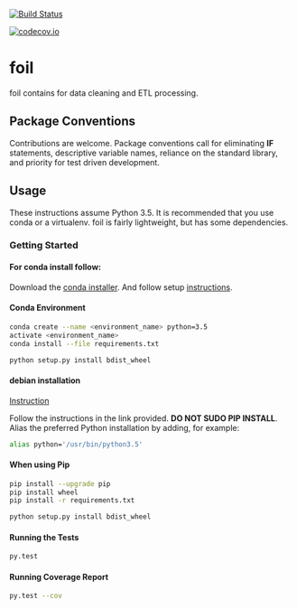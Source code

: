 [![Build Status](https://travis-ci.com/portfoliome/foil.svg?token=79cPu78tDByfcardNKx8&branch=master)](https://travis-ci.com/portfoliome/foil)

[![codecov.io](http://codecov.io/github/portfoliome/foil/coverage.svg?branch=master)](http://codecov.io/github/portfoliome/foil?branch=master)

# foil

foil contains for data cleaning and ETL processing.

## Package Conventions

Contributions are welcome. Package conventions call for eliminating **IF** statements, descriptive variable names, reliance on the standard library, and priority for test driven development.

## Usage

These instructions assume Python 3.5. It is recommended that you use conda or a virtualenv. foil is fairly lightweight, but has some dependencies.

### Getting Started


#### For conda install follow:
Download the [conda installer](http://conda.pydata.org/miniconda.html).
And follow setup [instructions](http://conda.pydata.org/docs/install/quick.html#id1).

#### Conda Environment

```sh
conda create --name <environment_name> python=3.5
activate <environment_name>
conda install --file requirements.txt

python setup.py install bdist_wheel
```

#### debian installation
[Instruction](https://linuxconfig.org/how-to-change-from-default-to-alternative-python-version-on-debian-linux)

Follow the instructions in the link provided. **DO NOT SUDO PIP INSTALL**. Alias the preferred Python installation by adding, for example:

```sh
alias python='/usr/bin/python3.5'
```

#### When using Pip
```sh
pip install --upgrade pip
pip install wheel
pip install -r requirements.txt

python setup.py install bdist_wheel
```

#### Running the Tests
```sh
py.test
```
#### Running Coverage Report
```sh
py.test --cov
```



